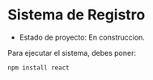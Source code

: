 <h1> Sistema de Registro </h1>

- Estado de proyecto: En construccion.

Para ejecutar el sistema, debes poner:

```npm install react```
